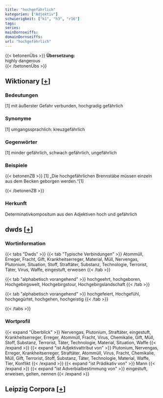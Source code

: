 ```yaml
---
title: "hochgefährlich"
kategorien: ["Adjektiv"]
schwierigkeit: ["k1", "h3", "r16"]
tags:
series:
mainDornseiffs:
domainDornseiffs:
url: "hochgefährlich"
---
```


{{< betonenÜbs >}}
**Übersetzung:**  
highly  dangerous  
{{< /betonenÜbs >}}

## Wiktionary [[+](https://de.wiktionary.org/wiki/hochgefährlich)]

### Bedeutungen
[1] mit äußerster Gefahr verbunden, hochgradig gefährlich  

### Synonyme
[1] umgangssprachlich: kreuzgefährlich  

### Gegenwörter
[1] minder gefährlich, schwach gefährlich, ungefährlich  

### Beispiele
{{< betonenZB >}}
[1] „Die hochgefährlichen Brennstäbe müssen einzeln aus dem Becken geborgen werden.“[1]  

{{< /betonenZB >}}
### Herkunft
Determinativkompositum aus den Adjektiven hoch und gefährlich  



## dwds [[+](https://www.dwds.de/wb/hochgefährlich)]

### Wortinformation
{{< tabs "Dwds" >}}
{{< tab "Typische Verbindungen" >}}
Atommüll, Erreger, Fracht, Gift, Krankheitserreger, Material, Müll, Nervengas, Plutonium, Situation, Stoff, Straftäter, Substanz, Technologie, Terrorist, Täter, Virus, Waffe, eingestuft, erweisen
{{< /tab >}}

{{< tab "alphabetisch vorangehend" >}}
hochgeehrt, hochgeboren, Hochgebirgswelt, Hochgebirgstour, Hochgebirgslandschaft
{{< /tab >}}

{{< tab "alphabetisch vorangehend" >}}
hochgefeiert, Hochgefühl, hochgegürtet, hochgehen, hochgeistig
{{< /tab >}}

{{< /tabs >}}

### Wortprofil
{{< expand "Überblick" >}} Nervengas, Plutonium, Straftäter, eingestuft, Krankheitserreger, Erreger, Atommüll, Fracht, Virus, Chemikalie, Gift, Müll, Stoff, Substanz, Terrorist, Täter, Technologie, Material, Situation, Waffe {{< /expand >}}
{{< expand "ist Adjektivattribut von" >}} Plutonium, Nervengas, Erreger, Krankheitserreger, Straftäter, Atommüll, Virus, Fracht, Chemikalie, Müll, Gift, Terrorist, Stoff, Substanz, Täter, Technologie, Material, Waffe, Tier, Konflikt {{< /expand >}}
{{< expand "ist Prädikativ von" >}} Mann {{< /expand >}}
{{< expand "ist Adverbialbestimmung von" >}} eingestuft, erweisen, gelten, nennen {{< /expand >}}

## Leipzig Corpora [[+](https://corpora.uni-leipzig.de/en/res?word=hochgefährlich&corpusId=deu_newscrawl-public_2018)]

